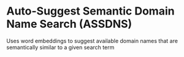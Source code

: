 # Auto-Suggest Semantic Domain Name Search (ASSDNS)

Uses word embeddings to suggest available domain names that are semantically similar to a given search term
